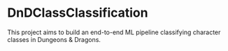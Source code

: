 # DnDClassClassification
This project aims to build an end-to-end ML pipeline classifying character classes in Dungeons &amp; Dragons.
